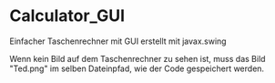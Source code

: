 # Calculator_GUI
Einfacher Taschenrechner mit GUI erstellt mit javax.swing

Wenn kein Bild auf dem Taschenrechner zu sehen ist, muss das Bild "Ted.png" im selben Dateinpfad, wie der Code gespeichert werden.
